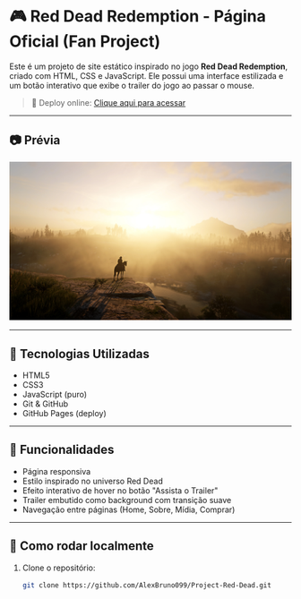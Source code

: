 # 🎮 Red Dead Redemption - Página Oficial (Fan Project)

Este é um projeto de site estático inspirado no jogo **Red Dead Redemption**, criado com HTML, CSS e JavaScript. Ele possui uma interface estilizada e um botão interativo que exibe o trailer do jogo ao passar o mouse.

> 🚀 Deploy online: [Clique aqui para acessar](https://AlexBruno099.github.io/Project-Red-Dead)

---

## 📷 Prévia

![Preview do site](assets/images/Fundo.jpeg)

---

## 🔧 Tecnologias Utilizadas

- HTML5
- CSS3
- JavaScript (puro)
- Git & GitHub
- GitHub Pages (deploy)

---

## 🧠 Funcionalidades

- Página responsiva
- Estilo inspirado no universo Red Dead
- Efeito interativo de hover no botão "Assista o Trailer"
- Trailer embutido como background com transição suave
- Navegação entre páginas (Home, Sobre, Mídia, Comprar)

---

## 🚀 Como rodar localmente

1. Clone o repositório:
   ```bash
   git clone https://github.com/AlexBruno099/Project-Red-Dead.git
